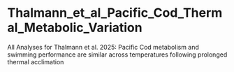 # Thalmann_et_al_Pacific_Cod_Thermal_Metabolic_Variation
All Analyses for Thalmann et al. 2025: Pacific Cod metabolism and swimming performance are similar across temperatures following prolonged thermal acclimation
